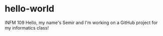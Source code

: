 # hello-world
INFM 109
Hello, my name's Semir and I'm working on a GitHub project for my informatics class!
